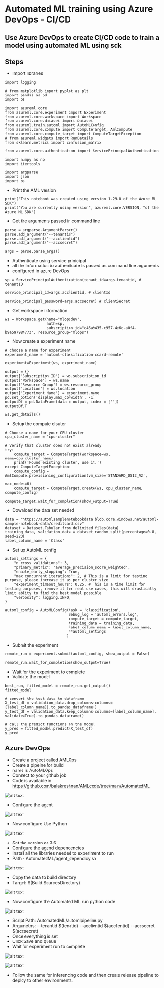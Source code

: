 # Automated ML training using Azure DevOps - CI/CD

## Use Azure DevOps to create CI/CD code to train a model using automated ML using sdk

## Steps

- Import libraries

```
import logging

# from matplotlib import pyplot as plt
import pandas as pd
import os

import azureml.core
from azureml.core.experiment import Experiment
from azureml.core.workspace import Workspace
from azureml.core.dataset import Dataset
from azureml.train.automl import AutoMLConfig
from azureml.core.compute import ComputeTarget, AmlCompute
from azureml.core.compute_target import ComputeTargetException
# from azureml.widgets import RunDetails
from sklearn.metrics import confusion_matrix

from azureml.core.authentication import ServicePrincipalAuthentication

import numpy as np
import itertools

import argparse 
import json
import os
```

- Print the AML version

```
print("This notebook was created using version 1.29.0 of the Azure ML SDK")
print("You are currently using version", azureml.core.VERSION, "of the Azure ML SDK")
```

- Get the arguments passed in command line

```
parse = argparse.ArgumentParser()
parse.add_argument("--tenantid")
parse.add_argument("--acclientid")
parse.add_argument("--accsecret")
    
args = parse.parse_args()
```

- Authenticate using service prinicipal
- all the information to authenticate is passed as command line arguments
- configured in azure DevOps

```
sp = ServicePrincipalAuthentication(tenant_id=args.tenantid, # tenantID
                                    service_principal_id=args.acclientid, # clientId
                                    service_principal_password=args.accsecret) # clientSecret
```

- Get workspace information

```
ws = Workspace.get(name="mlopsdev",
                   auth=sp,
                   subscription_id="c46a9435-c957-4e6c-a0f4-b9a597984773", resource_group="mlops")
```

- Now create a experiment name

```
# choose a name for experiment
experiment_name = 'automl-classification-ccard-remote'

experiment=Experiment(ws, experiment_name)

output = {}
output['Subscription ID'] = ws.subscription_id
output['Workspace'] = ws.name
output['Resource Group'] = ws.resource_group
output['Location'] = ws.location
output['Experiment Name'] = experiment.name
pd.set_option('display.max_colwidth', -1)
outputDf = pd.DataFrame(data = output, index = [''])
outputDf.T

ws.get_details()
```

- Setup the compute clsuter

```
# Choose a name for your CPU cluster
cpu_cluster_name = "cpu-cluster"

# Verify that cluster does not exist already
try:
    compute_target = ComputeTarget(workspace=ws, name=cpu_cluster_name)
    print('Found existing cluster, use it.')
except ComputeTargetException:
    compute_config = AmlCompute.provisioning_configuration(vm_size='STANDARD_DS12_V2',
                                                           max_nodes=6)
    compute_target = ComputeTarget.create(ws, cpu_cluster_name, compute_config)

compute_target.wait_for_completion(show_output=True)
```
- Download the data set needed

```
data = "https://automlsamplenotebookdata.blob.core.windows.net/automl-sample-notebook-data/creditcard.csv"
dataset = Dataset.Tabular.from_delimited_files(data)
training_data, validation_data = dataset.random_split(percentage=0.8, seed=223)
label_column_name = 'Class'
```

- Set up AutoML config

```
automl_settings = {
    "n_cross_validations": 3,
    "primary_metric": 'average_precision_score_weighted',
    "enable_early_stopping": True,
    "max_concurrent_iterations": 2, # This is a limit for testing purpose, please increase it as per cluster size
    "experiment_timeout_hours": 0.25, # This is a time limit for testing purposes, remove it for real use cases, this will drastically limit ablity to find the best model possible
    "verbosity": logging.INFO,
}

automl_config = AutoMLConfig(task = 'classification',
                             debug_log = 'automl_errors.log',
                             compute_target = compute_target,
                             training_data = training_data,
                             label_column_name = label_column_name,
                             **automl_settings
                            )
```

- Submit the experiment

```
remote_run = experiment.submit(automl_config, show_output = False)

remote_run.wait_for_completion(show_output=True)
```

- Wait for the experiment to complete
- Validate the model

```
best_run, fitted_model = remote_run.get_output()
fitted_model

# convert the test data to dataframe
X_test_df = validation_data.drop_columns(columns=[label_column_name]).to_pandas_dataframe()
y_test_df = validation_data.keep_columns(columns=[label_column_name], validate=True).to_pandas_dataframe()

# call the predict functions on the model
y_pred = fitted_model.predict(X_test_df)
y_pred
```

## Azure DevOps

- Create a project called AMLOps
- Create a pipeine for build
- name is AutoMLOps
- Connect to your github job
- Code is available in https://github.com/balakreshnan/AMLcode/tree/main/AutomatedML

![alt text](https://github.com/balakreshnan/Samples2021/blob/main/AutoML/images/amldevops1.jpg "Service Health")

- Configure the agent

![alt text](https://github.com/balakreshnan/Samples2021/blob/main/AutoML/images/amldevops2.jpg "Service Health")

- Now configure Use Python

![alt text](https://github.com/balakreshnan/Samples2021/blob/main/AutoML/images/amldevops3.jpg "Service Health")

- Set the version as 3.6
- Configure the agend dependencies
- Install all the libraries needed to experiment to run
- Path - AutomatedML/agent_dependicy.sh

![alt text](https://github.com/balakreshnan/Samples2021/blob/main/AutoML/images/amldevops4.jpg "Service Health")

- Copy the data to build directory
- Target: $(Build.SourcesDirectory)

![alt text](https://github.com/balakreshnan/Samples2021/blob/main/AutoML/images/amldevops5.jpg "Service Health")

- Now configure the Automated ML run python code

![alt text](https://github.com/balakreshnan/Samples2021/blob/main/AutoML/images/amldevops6.jpg "Service Health")

- Script Path: AutomatedML/automlpipeline.py
- Argumetns: --tenantid $(tenatid) --acclientid $(acclientid) --accsecret $(accsecret)
- Once everything is set
- Click Save and queue
- Wait for experiment run to complete

![alt text](https://github.com/balakreshnan/Samples2021/blob/main/AutoML/images/amldevops7.jpg "Service Health")

![alt text](https://github.com/balakreshnan/Samples2021/blob/main/AutoML/images/amldevops8.jpg "Service Health")

- Follow the same for inferencing code and then create release pipeline to deploy to other environments.